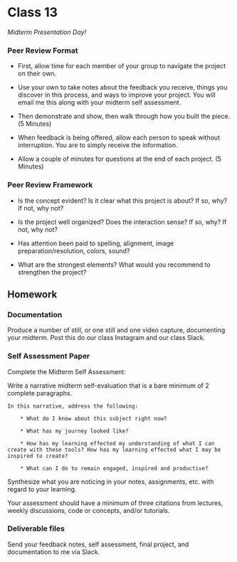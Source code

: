 # Class 13

*Midterm Presentation Day!*

### Peer Review Format

* First, allow time for each member of your group to navigate the project on their own.

* Use your own to take notes about the feedback you receive, things you discover in this process, and ways to improve your project. You will email me this along with your midterm self assessment.

* Then demonstrate and show, then walk through how you built the piece. (5 Minutes)

* When feedback is being offered, allow each person to speak without interruption. You are to simply receive the information.

* Allow a couple of minutes for questions at the end of each project. (5 Minutes)

### Peer Review Framework

* Is the concept evident? Is it clear what this project is about? If so, why? If not, why not?

* Is the project well organized? Does the interaction sense? If so, why? If not, why not?

* Has attention been paid to spelling, alignment, image preparation/resolution, colors, sound?

* What are the strongest elements? What would you recommend to strengthen the project?

## Homework

### Documentation

Produce a number of still, or one still and one video capture, documenting your midterm. Post this do our class Instagram and our class Slack.

### Self Assessment Paper

Complete the Midterm Self Assessment:

Write a narrative midterm self-evaluation that is a bare minimum of 2 complete paragraphs.


```
In this narrative, address the following:

    * What do I know about this subject right now?

    * What has my journey looked like?

    * How has my learning effected my understanding of what I can create with these tools? How has my learning effected what I may be inspired to create?

    * What can I do to remain engaged, inspired and productive?
```

Synthesize what you are noticing in your notes, assignments, etc. with regard to your learning.

Your assessment should have a minimum of three citations from lectures, weekly discussions, code or concepts, and/or tutorials.

### Deliverable files

Send your feedback notes, self assessment, final project, and documentation to me via Slack.
